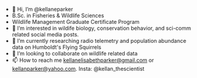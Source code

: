 - 👋 Hi, I’m @kellaneparker
- B.Sc. in Fisheries & Wildlife Sciences
- Wildlife Management Graduate Certificate Program 
- 👀 I’m interested in wildife biology, conservation behavior, and sci-comm related social media posts.
- 🌱 I’m currently researching radio telemetry and population abundance data on Humboldt's Flying Squirrels
- 💞️ I’m looking to collaborate on wildlife related data
- 📫 How to reach me kellanelisabethparker@gmail.com or kellanparker@yahoo.com. Insta: @kellan_thescientist

<!---
kellaneparker/kellaneparker is a ✨ special ✨ repository because its `README.md` (this file) appears on your GitHub profile.
You can click the Preview link to take a look at your changes.
--->
